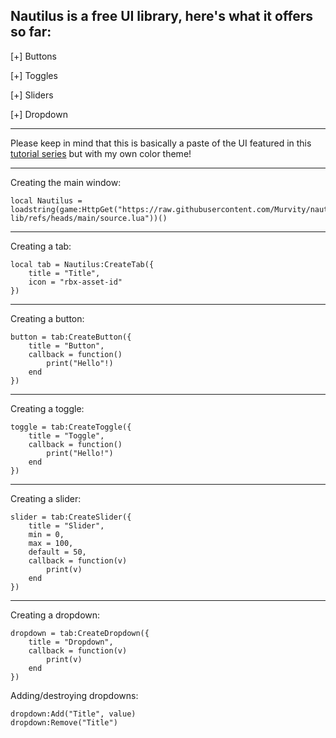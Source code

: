 Nautilus is a free UI library, here's what it offers so far:
------------------------------------------------------


  [+] Buttons

  [+] Toggles

  [+] Sliders

  [+] Dropdown
  
  ------------------------------------------------------

Please keep in mind that this is basically a paste of the UI featured in this [tutorial series](https://www.youtube.com/watch?v=HQoukWZAfQk&list=PLPIdk8AY-0ybhxbzkv88ZGo7Hgxfx_qZD) but with my own color theme!

------------------------------------------------------

Creating the main window:

    local Nautilus = loadstring(game:HttpGet("https://raw.githubusercontent.com/Murvity/nautilus-lib/refs/heads/main/source.lua"))()

------------------------------------------------------

Creating a tab:

    local tab = Nautilus:CreateTab({
        title = "Title",
        icon = "rbx-asset-id"
    })

------------------------------------------------------

Creating a button:

    button = tab:CreateButton({
        title = "Button",
        callback = function()
            print("Hello"!)
        end
    })

------------------------------------------------------

Creating a toggle:

    toggle = tab:CreateToggle({
        title = "Toggle",
        callback = function()
            print("Hello!")
        end
    })

------------------------------------------------------

Creating a slider:

    slider = tab:CreateSlider({
        title = "Slider",
        min = 0,
        max = 100,
        default = 50,
        callback = function(v)
            print(v)
        end
    })

------------------------------------------------------

Creating a dropdown:

    dropdown = tab:CreateDropdown({
        title = "Dropdown",
        callback = function(v)
            print(v)
        end
    })

Adding/destroying dropdowns:

    dropdown:Add("Title", value)
    dropdown:Remove("Title")

    
